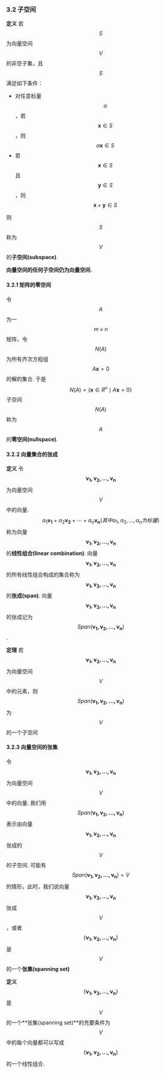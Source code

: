 ### 3.2 子空间

**定义** 若$$S$$为向量空间$$V$$的非空子集，且$$S$$满足如下条件：
* 对任意标量$$\alpha$$，若$$\boldsymbol{x} \in S$$，则$$\alpha\boldsymbol{x} \in S$$
* 若$$\boldsymbol{x} \in S$$且$$\boldsymbol{y} \in S$$，则$$\boldsymbol{x} + \boldsymbol{y} \in S$$

则$$S$$称为$$V$$的**子空间(subspace)**.

**向量空间的任何子空间仍为向量空间.**


#### 3.2.1 矩阵的零空间

令$$A$$为一$$m\times n$$矩阵，令$$N(A)$$为所有齐次方程组$$A\boldsymbol{x} = 0$$的解的集合. 于是
$$
N(A) = \{\boldsymbol{x} \in R^n  \mid  A\boldsymbol{x} = 0\}
$$子空间$$N(A)$$ 称为$$A$$的**零空间(nullspace)**.


#### 3.2.2 向量集合的张成

**定义** 令$$\boldsymbol{v_1, v_2, \dotsc, v_n}$$为向量空间$$V$$中的向量. $$\alpha_1\boldsymbol{v_1} + \alpha_2\boldsymbol{v_2} + \dotsb + \alpha_n\boldsymbol{v_n}(其中\alpha_1, \alpha_2, \dotsc, \alpha_n为标量)$$称为向量$$\boldsymbol{v_1, v_2, \dotsc, v_n}$$的**线性组合(linear combination)**. 向量$$\boldsymbol{v_1, v_2, \dotsc, v_n}$$的所有线性组合构成的集合称为$$\boldsymbol{v_1, v_2, \dotsc, v_n}$$的**张成(span)**. 向量$$\boldsymbol{v_1, v_2, \dotsc, v_n}$$的张成记为$$Span(\boldsymbol{v_1, v_2, \dotsc, v_n})$$.

**定理** 若$$\boldsymbol{v_1, v_2, \dotsc, v_n}$$为向量空间$$V$$中的元素，则$$Span(\boldsymbol{v_1, v_2, \dotsc, v_n})$$为$$V$$的一个子空间


#### 3.2.3 向量空间的张集

令$$\boldsymbol{v_1, v_2, \dotsc, v_n}$$为向量空间$$V$$中的向量. 我们用$$Span(\boldsymbol{v_1, v_2, \dotsc, v_n})$$表示由向量$$\boldsymbol{v_1, v_2, \dotsc, v_n}$$张成的$$V$$的子空间. 可能有$$Span(\boldsymbol{v_1, v_2, \dotsc, v_n}) = V$$的情形，此时，我们说向量$$\boldsymbol{v_1, v_2, \dotsc, v_n}$$张成$$V$$，或者$$\{\boldsymbol{v_1, v_2, \dotsc, v_n}\}$$是$$V$$的一个**张集(spanning set)**

**定义** $$\{\boldsymbol{v_1, v_2, \dotsc, v_n}\}$$是$$V$$的一个**张集(spanning set)**的充要条件为$$V$$中的每个向量都可以写成$$\{\boldsymbol{v_1, v_2, \dotsc, v_n}\}$$的一个线性组合.

